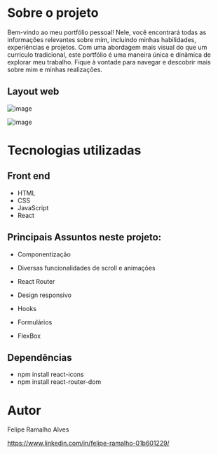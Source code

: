 # Sobre o projeto

Bem-vindo ao meu portfólio pessoal! Nele, você encontrará todas as informações relevantes sobre mim, incluindo minhas habilidades, experiências e projetos. Com uma abordagem mais visual do que um currículo tradicional, este portfólio é uma maneira única e dinâmica de explorar meu trabalho. Fique à vontade para navegar e descobrir mais sobre mim e minhas realizações.

## Layout web
![image](https://user-images.githubusercontent.com/108680857/235500354-4fab9e36-9ec6-4d14-b595-9b4e69d8b02c.png)

![image](https://user-images.githubusercontent.com/108680857/235500388-8bb44e9f-925f-419e-996a-f25257198602.png)


# Tecnologias utilizadas
## Front end
- HTML
- CSS
- JavaScript
- React


## Principais Assuntos neste projeto:

- Componentização

- Diversas funcionalidades de scroll e animações

- React Router

- Design responsivo

- Hooks

- Formulários

- FlexBox


## Dependências

- npm install react-icons
- npm install react-router-dom

# Autor

Felipe Ramalho Alves

https://www.linkedin.com/in/felipe-ramalho-01b601229/
